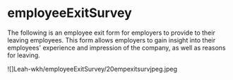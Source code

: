 # employeeExitSurvey
The following is an employee exit form for employers to provide to their leaving employees. This form allows employers to gain insight into their employees' experience and impression of the company, as well as reasons for leaving. 


![]Leah-wkh/employeeExitSurvey/20empexitsurvjpeg.jpeg
